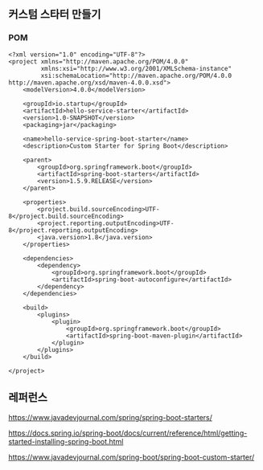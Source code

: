 ## 커스텀 스타터 만들기 ##

### POM ###
```
<?xml version="1.0" encoding="UTF-8"?>
<project xmlns="http://maven.apache.org/POM/4.0.0"
         xmlns:xsi="http://www.w3.org/2001/XMLSchema-instance"
         xsi:schemaLocation="http://maven.apache.org/POM/4.0.0 http://maven.apache.org/xsd/maven-4.0.0.xsd">
    <modelVersion>4.0.0</modelVersion>

    <groupId>io.startup</groupId>
    <artifactId>hello-service-starter</artifactId>
    <version>1.0-SNAPSHOT</version>
    <packaging>jar</packaging>

    <name>hello-service-spring-boot-starter</name>
    <description>Custom Starter for Spring Boot</description>

    <parent>
        <groupId>org.springframework.boot</groupId>
        <artifactId>spring-boot-starters</artifactId>
        <version>1.5.9.RELEASE</version>
    </parent>

    <properties>
        <project.build.sourceEncoding>UTF-8</project.build.sourceEncoding>
        <project.reporting.outputEncoding>UTF-8</project.reporting.outputEncoding>
        <java.version>1.8</java.version>
    </properties>

    <dependencies>
        <dependency>
            <groupId>org.springframework.boot</groupId>
            <artifactId>spring-boot-autoconfigure</artifactId>
        </dependency>
    </dependencies>

    <build>
        <plugins>
            <plugin>
                <groupId>org.springframework.boot</groupId>
                <artifactId>spring-boot-maven-plugin</artifactId>
            </plugin>
        </plugins>
    </build>

</project>
```




## 레퍼런스 ##

https://www.javadevjournal.com/spring/spring-boot-starters/

https://docs.spring.io/spring-boot/docs/current/reference/html/getting-started-installing-spring-boot.html

https://www.javadevjournal.com/spring-boot/spring-boot-custom-starter/


